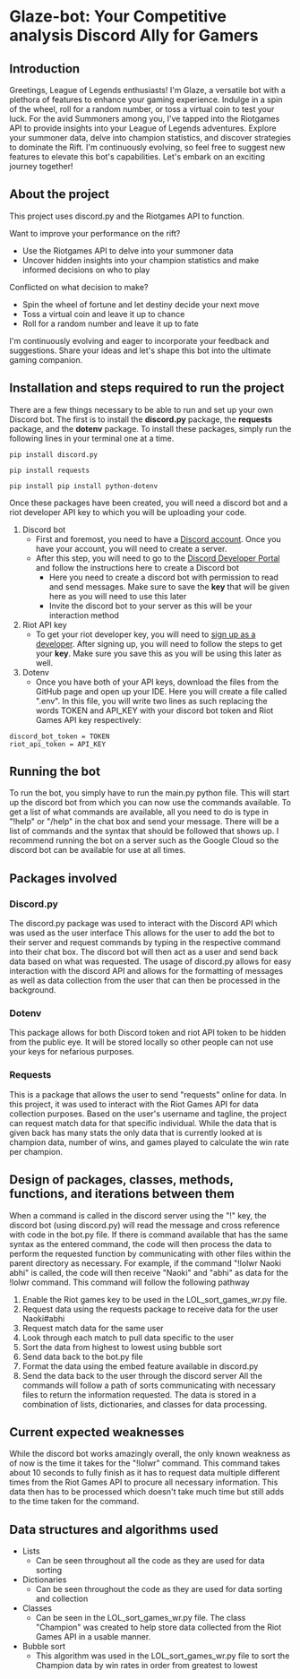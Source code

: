 # Glaze-bot: Your Competitive analysis Discord Ally for Gamers

## Introduction
Greetings, League of Legends enthusiasts! I'm Glaze, a versatile bot with a plethora of features to enhance your gaming experience. Indulge in a spin of the wheel, roll for a random number, or toss a virtual coin to test your luck. For the avid Summoners among you, I've tapped into the Riotgames API to provide insights into your League of Legends adventures. Explore your summoner data, delve into champion statistics, and discover strategies to dominate the Rift. I'm continuously evolving, so feel free to suggest new features to elevate this bot's capabilities. Let's embark on an exciting journey together!

## About the project
This project uses discord.py and the Riotgames API to function. 

Want to improve your performance on the rift?
- Use the Riotgames API to delve into your summoner data
- Uncover hidden insights into your champion statistics and make informed decisions on who to play

Conflicted on what decision to make?
- Spin the wheel of fortune and let destiny decide your next move
- Toss a virtual coin and leave it up to chance
- Roll for a random number and leave it up to fate

I'm continuously evolving and eager to incorporate your feedback and suggestions. Share your ideas and let's shape this bot into the ultimate gaming companion.

## Installation and steps required to run the project
There are a few things necessary to be able to run and set up your own Discord bot. The first is to install the **discord.py** package, the **requests** package, and the **dotenv** package. To install these packages, simply run the following lines in your terminal one at a time.
```
pip install discord.py
```
```
pip install requests
```
```
pip install pip install python-dotenv
```
Once these packages have been created, you will need a discord bot and a riot developer API key to which you will be uploading your code.
1. Discord bot
   - First and foremost, you need to have a [Discord account](https://discord.com/). Once you have your account, you will need to create a server. 
   - After this step, you will need to go to the [Discord Developer Portal](https://discord.com/developers/docs/intro) and follow the instructions here to create a Discord bot
     - Here you need to create a discord bot with permission to read and send messages. Make sure to save the **key** that will be given here as you will need to use this later
     - Invite the discord bot to your server as this will be your interaction method
2. Riot API key
   - To get your riot developer key, you will need to [sign up as a developer](https://developer.riotgames.com/). After signing up, you will need to follow the steps to get your **key**. Make sure you save this as you will be using this later as well.
3. Dotenv
   - Once you have both of your API keys, download the files from the GitHub page and open up your IDE. Here you will create a file called ".env". In this file, you will write two lines as such replacing the words TOKEN and API_KEY with your discord bot token and Riot Games API key respectively:
```
discord_bot_token = TOKEN
riot_api_token = API_KEY
```
## Running the bot
To run the bot, you simply have to run the main.py python file. This will start up the discord bot from which you can now use the commands available. To get a list of what commands are available, all you need to do is type in "!help" or "/help" in the chat box and send your message. There will be a list of commands and the syntax that should be followed that shows up.
I recommend running the bot on a server such as the Google Cloud so the discord bot can be available for use at all times.

## Packages involved
### Discord.py
The discord.py package was used to interact with the Discord API which was used as the user interface This allows for the user to add the bot to their server and request commands by typing in the respective command into their chat box. The discord bot will then act as a user and send back data based on what was requested. The usage of discord.py allows for easy interaction with the discord API and allows for the formatting of messages as well as data collection from the user that can then be processed in the background.

### Dotenv
This package allows for both Discord token and riot API token to be hidden from the public eye. It will be stored locally so other people can not use your keys for nefarious purposes.

### Requests
This is a package that allows the user to send "requests" online for data. In this project, it was used to interact with the Riot Games API for data collection purposes. Based on the user's username and tagline, the project can request match data for that specific individual. While the data that is given back has many stats the only data that is currently looked at is champion data, number of wins, and games played to calculate the win rate per champion.

## Design of packages, classes, methods, functions, and iterations between them
When a command is called in the discord server using the "!" key, the discord bot (using discord.py) will read the message and cross reference with code in the bot.py file. If there is command available that has the same syntax as the entered command, the code will then process the data to perform the requested function by communicating with other files within the parent directory as necessary. For example, if the command "!lolwr Naoki abhi" is called, the code will then receive "Naoki" and "abhi" as data for the !lolwr command. This command will follow the following pathway
1. Enable the Riot games key to be used in the LOL_sort_games_wr.py file.
2. Request data using the requests package to receive data for the user Naoki#abhi
3. Request match data for the same user
4. Look through each match to pull data specific to the user
5. Sort the data from highest to lowest using bubble sort
6. Send data back to the bot.py file
7. Format the data using the embed feature available in discord.py
8. Send the data back to the user through the discord server
All the commands will follow a path of sorts communicating with necessary files to return the information requested. The data is stored in a combination of lists, dictionaries, and classes for data processing.

## Current expected weaknesses
While the discord bot works amazingly overall, the only known weakness as of now is the time it takes for the "!lolwr" command. This command takes about 10 seconds to fully finish as it has to request data multiple different times from the Riot Games API to procure all necessary information. This data then has to be processed which doesn't take much time but still adds to the time taken for the command.

## Data structures and algorithms used
- Lists
   - Can be seen throughout all the code as they are used for data sorting
- Dictionaries
   - Can be seen throughout the code as they are used for data sorting and collection
- Classes
   - Can be seen in the LOL_sort_games_wr.py file. The class "Champion" was created to help store data collected from the Riot Games API in a usable manner.
- Bubble sort
   - This algorithm was used in the LOL_sort_games_wr.py file to sort the Champion data by win rates in order from greatest to lowest
